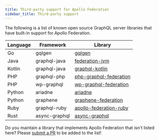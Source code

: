```yaml
---
title: Third-party support for Apollo Federation
sidebar_title: Third-party support
---
```


The following is a list of known open source GraphQL server libraries that have built-in support for Apollo Federation.

| Language    | Framework     | Library                                                                          |
| ----------- | ------------- | -------------------------------------------------------------------------------- |
| Go          | gqlgen        | [gqlgen](https://github.com/99designs/gqlgen/tree/master/plugin/federation)      |
| Java        | graphql-java  | [federation-jvm](https://github.com/apollographql/federation-jvm)                |
| Kotlin      | graphql-java  | [graphql-kotlin](https://github.com/ExpediaGroup/graphql-kotlin)                 |
| PHP         | graphql-php   | [php-graphql-federation](https://github.com/pascaldevink/php-graphql-federation) |
| PHP         | wp-graphql    | [wp-graphql-federation](https://github.com/wp-graphql/wp-graphql-federation)     |
| Python      | ariadne       | [ariadne](https://github.com/mirumee/ariadne)                                    |
| Python      | graphene      | [graphene-federation](https://github.com/preply/graphene-federation)             |
| Ruby        | graphql-ruby  | [apollo-federation-ruby](https://github.com/Gusto/apollo-federation-ruby)        |
| Rust        | async-graphql | [async-graphql](https://github.com/sunli829/async-graphql)                       |

Do you maintain a library that implements Apollo Federation that isn't listed here? Please [submit a PR](https://github.com/apollographql/apollo-server/tree/master/docs/source/federation/other-servers.md) to be added to the list!
